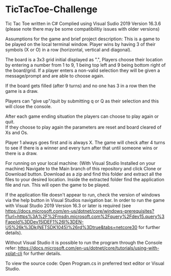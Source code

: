 # TicTacToe-Challenge
Tic Tac Toe 
written in C#
Complied using Visual Sudio 2019
Version 16.3.6 (please note there may be some compatibilitiy issues with older versions)

Assumptions for the game and brief project description:
This is a game to be played on the local terminal window.
Player wins by having 3 of their symbols (X or O) in a row (horizontal, vertical and diagonal).

The board is a 3x3 grid initial displayed as ".", Players choose their location by entering a number from 1 to 9,
1 being top left  and 9 being bottom right of the board/grid.
⁭If a player enters a non-valid selection they will be given a message/prompt and are able to choose again. 

If the board gets filled (after 9 turns) and no one has 3 in a row then the game is a draw.

Players can "give up"/quit by submitting q or Q as their selection and this will close the console.

After each game ending situation the players can choose to play again or quit.  
If they choose to play again the parameters are reset and board cleared of Xs and Os.

Player 1 always goes first and is always X.
The game will check after 4 turns to see if there is a winner and every turn after that until someone wins or there is a draw.

For running on your local machine:
(With Visual Studio Installed on your machine)
Navigate to the Main branch of this repository and click Clone or Download button.
  Download as a zip and find this folder and extract all the files to your desired location.
  Inside the extracted folder find the application file and run.
  This will open the game to be played.
  
  If the application file doesn't appear to run, check the version of windows via the help button in Visual Studios navigation bar.
  In order to run the game with Visual Studio 2019 Version 16.3 or later is required (see https://docs.microsoft.com/en-us/dotnet/core/windows-prerequisites?f1url=https%3A%2F%2Fmsdn.microsoft.com%2Fquery%2Fdev15.query%3FappId%3DDev15IDEF1%26l%3DEN-US%26k%3Dk(NETSDK1045)%26rd%3Dtrue&tabs=netcore30 for further details).
  
Without Visual Studio it is possible to run the program through the Console refer: https://docs.microsoft.com/en-us/dotnet/core/tutorials/using-with-xplat-cli for further details.

To view the source code:
  Open Program.cs in preferred text editor or Visual Studio.
